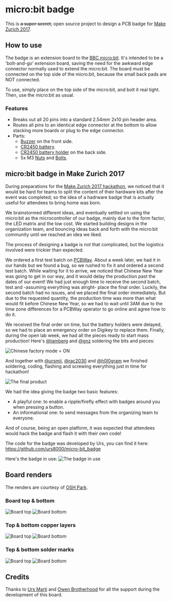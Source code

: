 # micro:bit badge

This is ~~a super secret,~~ open source project to design a PCB badge for [Make Zurich 2017](https://makezurich.ch).

## How to use
The badge is an extension board to the [BBC micro:bit](https://www.microbit.co.uk). It's intended to be a 'bolt-and-go' extension board, saving the need for the awkward edge connector normally used to extend the micro:bit. The board must be connected on the top side of the micro:bit, because the small back pads are NOT connected.

To use, simply place on the top side of the micro:bit, and bolt it real tight.
Then, use the micro:bit as usual.

### Features
  * Breaks out all 20 pins into a standard 2.54mm 2x10 pin header area.
  * Routes all pins to an identical edge connector at the bottom to allow stacking more boards or plug to the edge connector.
  * Parts:
    * [Buzzer](https://www.aliexpress.com/item/Passive-Buzzer-AC-12MM-8-5MM-12085-16R-Resistance-3V-5V-12V-In-Common-Use-10PCS/1922801747.html) on the front side.
    * [CR2450 battery](https://www.aliexpress.com/item/Free-shipping-Hot-selling-5x-cell-button-coin-battery-CR2450-2450-ECR2450-KCR2450-5029LC-LM2450-lithium/32560745414.html).
    * [CR2450 battery holder](https://www.aliexpress.com/item/100Pcs-Horizontal-Through-Hole-CR2450-Coin-Button-Cell-Lithium-Battery-Case-Holder-Box-Base-Socket/32772425916.html) on the back side.
    * 5x M3 [Nuts](https://www.aliexpress.com/item/100pcs-lot-6MM-hollow-M3-copper-double-pass-six-corner-pillars-isolation-column/32701040166.html) and [Bolts](https://www.aliexpress.com/item/100PCS-LOT-5-6-Copper-Pillars-10MM-Height-M3-Thread-6-mm/32702087632.html).

## micro:bit badge in Make Zurich 2017
During preparations for the [Make Zurich 2017 hackathon](https://makezurich.ch), we noticed that it would be hard for teams to split the content of their hardware kits after the event was completed; so the idea of a hadrware badge that is actually useful for attendees to bring home was born.

We brainstormed different ideas, and eventually settled on using the micro:bit as the microcontroller of our badge, mainly due to the form factor, the LED matrix and the low cost. We started building designs in the organization team, and bouncing ideas back and forth with the micro:bit community until we reached an idea we liked.

The process of designing a badge is not that complicated, but the logistics involved were trickier than expected.

We ordered a first test batch on [PCBWay](http://www.pcbway.com/). About a week later, we had it in our hands but we found a bug, so we rushed to fix it and ordered a second test batch. While waiting for it to arrive, we noticed that Chinese New Year was going to get in our way, and it would delay the production past the dates of our event! We had just enough time to receive the second batch, test and -assuming everything was alright- place the final order. Luckily, the second batch had no issues, and we placed the final order immediately. But due to the requested quantity, the production time was more than what would fit before Chinese New Year, so we had to wait until 3AM due to the time zone differences for a PCBWay operator to go online and agree how to do it.

We received the final order on time, but the battery holders were delayed, so we had to place an emergency order on Digikey to replace them. Finally, during the open lab week, we had all the pieces ready to start mass production! Here's [@tamberg](https://twitter.com/tamberg) and [@gnz](https://twitter.com/gnz) soldering the bits and pieces:

![Chinese factory mode = ON](http://i.imgur.com/ZsXSXI1.jpg)

And together with [@ursmii](https://twitter.com/ursmii), [@rac2030](https://github.com/rac2030) and [@h0l0gram](https://github.com/h0l0gram) we finished soldering, coding, flashing and screwing everything just in time for hackathon!

![The final product](http://i.imgur.com/v6q0tIT.jpg)

We had the idea giving the badge two basic features:
 - A playful one: to enable a ripple/firefly effect with badges around you when pressing a button.
 - An informational one: to send messages from the organizing team to everyone.

And of course, being an open platform, it was expected that attendees would hack the badge and flash it with their own code!

The code for the badge was developed by Urs, you can find it here: https://github.com/urs8000/micro-bit_badge

Here's the badge in use:
![The badge in use](http://i.imgur.com/3v7oKOE.jpg)

## Board renders

The renders are courtesy of [OSH Park](https://oshpark.com).

### Board top & bottom
![Board top](https://raw.githubusercontent.com/gonzalocasas/micro-bit-badge/master/images/board-top.png) ![Board bottom](https://raw.githubusercontent.com/gonzalocasas/micro-bit-badge/master/images/board-bottom.png)

### Top & bottom copper layers
![Board top](https://raw.githubusercontent.com/gonzalocasas/micro-bit-badge/master/images/top-layer.png) ![Board bottom](https://raw.githubusercontent.com/gonzalocasas/micro-bit-badge/master/images/bottom-layer.png)

### Top & bottom solder marks
![Board top](https://raw.githubusercontent.com/gonzalocasas/micro-bit-badge/master/images/top-solder-mask.png) ![Board bottom](https://raw.githubusercontent.com/gonzalocasas/micro-bit-badge/master/images/bottom-solder-mask.png)

## Credits
Thanks to [Urs Marti](https://github.com/urs8000/) and [Owen Brotherhood](https://github.com/OwenBrotherwood) for all the support during the development of this board.

